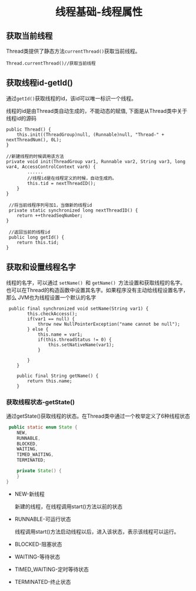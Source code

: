 <h1 align="center" >线程基础-线程属性</h1>

## 获取当前线程

Thread类提供了静态方法`currentThread()`获取当前线程。

```
Thread.currentThread()//获取当前线程
```
 
## 获取线程id-getId()

通过`getId()`获取线程的id，该id可以唯一标识一个线程。 

线程的id是由Thread类自动生成的，不能动态的赋值,
下面是从Thread类中关于线程id的源码



```
public Thread() {
    this.init((ThreadGroup)null, (Runnable)null, "Thread-" + nextThreadNum(), 0L);
}
    
//新建线程的时候调用该方法    
private void init(ThreadGroup var1, Runnable var2, String var3, long var4, AccessControlContext var6) {
        ......
        //线程id是在线程定义的时候，自动生成的。
        this.tid = nextThreadID();
    }
}
 
 //将当前线程序列号加1，当做新的线程id
 private static synchronized long nextThreadID() {
    return ++threadSeqNumber;
}
   
 //返回当前的线程id   
 public long getId() {
    return this.tid;
}
```

## 获取和设置线程名字

线程的名字，可以通过 `setName() `和 `getName() `方法设置和获取线程的名字。
也可以在Thread的构造函数中设置其名字。如果程序没有主动给线程设置名字，那么
JVM也为线程设置一个默认的名字


```
 public final synchronized void setName(String var1) {
        this.checkAccess();
        if(var1 == null) {
            throw new NullPointerException("name cannot be null");
        } else {
            this.name = var1;
            if(this.threadStatus != 0) {
                this.setNativeName(var1);
            }

        }
    }

    public final String getName() {
        return this.name;
    }

```

### 获取线程状态-getState()

通过getState()获取线程的状态。在Thread类中通过一个枚举定义了6种线程状态


```java
 public static enum State {
    NEW,
    RUNNABLE,
    BLOCKED,
    WAITING,
    TIMED_WAITING,
    TERMINATED;

    private State() {
    }
}
```

* NEW-新线程

  新建的线程，在线程调用start()方法以前的状态
  
* RUNNABLE-可运行状态

  线程调用start()方法启动线程以后，进入该状态，表示该线程可以运行。
  
* BLOCKED-阻塞状态

* WAITING-等待状态

* TIMED_WAITING-定时等待状态

* TERMINATED-终止状态

